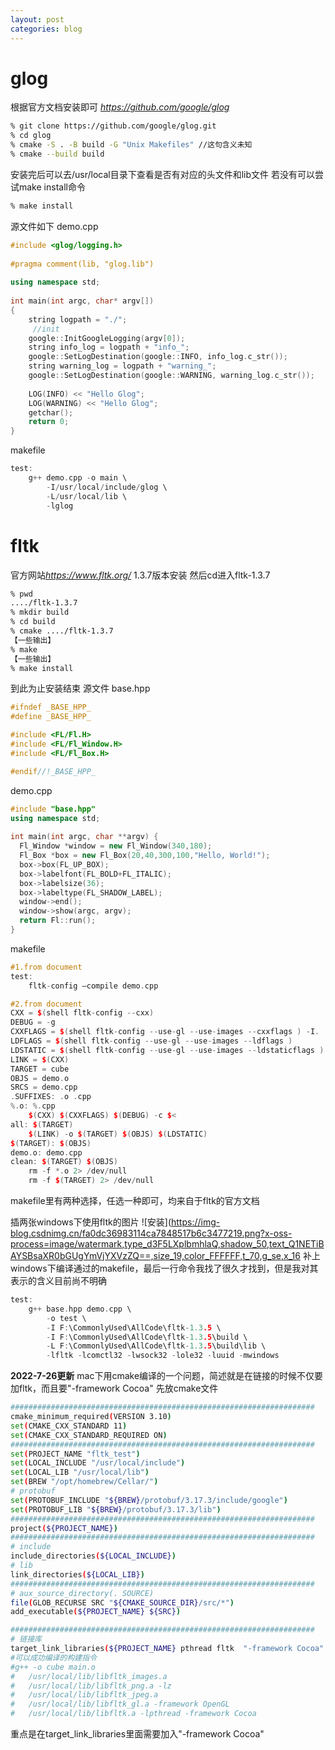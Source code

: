 ```yaml
---
layout: post
categories: blog
---
```

# glog
根据官方文档安装即可
*https://github.com/google/glog*

```bash
% git clone https://github.com/google/glog.git
% cd glog
% cmake -S . -B build -G "Unix Makefiles" //这句含义未知
% cmake --build build
```
安装完后可以去/usr/local目录下查看是否有对应的头文件和lib文件
若没有可以尝试make install命令

```bash
% make install
```

源文件如下
demo.cpp

```cpp
#include <glog/logging.h>
 
#pragma comment(lib, "glog.lib")
 
using namespace std;
 
int main(int argc, char* argv[])
{
    string logpath = "./";
     //init   
    google::InitGoogleLogging(argv[0]);
    string info_log = logpath + "info_";
    google::SetLogDestination(google::INFO, info_log.c_str());
    string warning_log = logpath + "warning_";
    google::SetLogDestination(google::WARNING, warning_log.c_str());
 
    LOG(INFO) << "Hello Glog";
    LOG(WARNING) << "Hello Glog";
    getchar();
    return 0;
}
```

makefile

```cpp
test:
	g++ demo.cpp -o main \
		-I/usr/local/include/glog \
		-L/usr/local/lib \
		-lglog
```

# fltk
官方网站*https://www.fltk.org/*
1.3.7版本安装
然后cd进入fltk-1.3.7

```bash
% pwd
..../fltk-1.3.7
% mkdir build
% cd build
% cmake ..../fltk-1.3.7
【一些输出】
% make
【一些输出】
% make install
```
到此为止安装结束
源文件
base.hpp

```cpp
#ifndef _BASE_HPP_
#define _BASE_HPP_

#include <FL/Fl.H>
#include <FL/Fl_Window.H>
#include <FL/Fl_Box.H>

#endif//!_BASE_HPP_
```
demo.cpp

```cpp
#include "base.hpp"
using namespace std;
 
int main(int argc, char **argv) {
  Fl_Window *window = new Fl_Window(340,180);
  Fl_Box *box = new Fl_Box(20,40,300,100,"Hello, World!");
  box->box(FL_UP_BOX);
  box->labelfont(FL_BOLD+FL_ITALIC);
  box->labelsize(36);
  box->labeltype(FL_SHADOW_LABEL);
  window->end();
  window->show(argc, argv);
  return Fl::run();
}
```
makefile

```cpp
#1.from document
test:
    fltk-config —compile demo.cpp

#2.from document
CXX = $(shell fltk-config --cxx)
DEBUG = -g
CXXFLAGS = $(shell fltk-config --use-gl --use-images --cxxflags ) -I.
LDFLAGS = $(shell fltk-config --use-gl --use-images --ldflags )
LDSTATIC = $(shell fltk-config --use-gl --use-images --ldstaticflags )
LINK = $(CXX)
TARGET = cube
OBJS = demo.o
SRCS = demo.cpp
.SUFFIXES: .o .cpp
%.o: %.cpp
	$(CXX) $(CXXFLAGS) $(DEBUG) -c $<
all: $(TARGET)
	$(LINK) -o $(TARGET) $(OBJS) $(LDSTATIC)
$(TARGET): $(OBJS)
demo.o: demo.cpp
clean: $(TARGET) $(OBJS)
	rm -f *.o 2> /dev/null
	rm -f $(TARGET) 2> /dev/null
```
makefile里有两种选择，任选一种即可，均来自于fltk的官方文档

插两张windows下使用fltk的图片
![安装](https://img-blog.csdnimg.cn/fa0dc36983114ca7848517b6c3477219.png?x-oss-process=image/watermark,type_d3F5LXplbmhlaQ,shadow_50,text_Q1NETiBAYSBsaXR0bGUgYmVjYXVzZQ==,size_19,color_FFFFFF,t_70,g_se,x_16
补上windows下编译通过的makefile，最后一行命令我找了很久才找到，但是我对其表示的含义目前尚不明确

```cpp
test:
	g++ base.hpp demo.cpp \
		-o test \
		-I F:\CommonlyUsed\AllCode\fltk-1.3.5 \
		-I F:\CommonlyUsed\AllCode\fltk-1.3.5\build \
		-L F:\CommonlyUsed\AllCode\fltk-1.3.5\build\lib \
		-lfltk -lcomctl32 -lwsock32 -lole32 -luuid -mwindows
```

**2022-7-26更新**
mac下用cmake编译的一个问题，简述就是在链接的时候不仅要加fltk，而且要"-framework Cocoa"
先放cmake文件

```bash
####################################################################
cmake_minimum_required(VERSION 3.10)
set(CMAKE_CXX_STANDARD 11)
set(CMAKE_CXX_STANDARD_REQUIRED ON)
####################################################################
set(PROJECT_NAME "fltk_test")
set(LOCAL_INCLUDE "/usr/local/include")
set(LOCAL_LIB "/usr/local/lib")
set(BREW "/opt/homebrew/Cellar/")
# protobuf
set(PROTOBUF_INCLUDE "${BREW}/protobuf/3.17.3/include/google")
set(PROTOBUF_LIB "${BREW}/protobuf/3.17.3/lib")
####################################################################
project(${PROJECT_NAME})
####################################################################
# include
include_directories(${LOCAL_INCLUDE})
# lib
link_directories(${LOCAL_LIB})
####################################################################
# aux_source_directory(. SOURCE)
file(GLOB_RECURSE SRC "${CMAKE_SOURCE_DIR}/src/*")
add_executable(${PROJECT_NAME} ${SRC})

####################################################################
# 链接库
target_link_libraries(${PROJECT_NAME} pthread fltk  "-framework Cocoa" )
#可以成功编译的构建指令
#g++ -o cube main.o
#   /usr/local/lib/libfltk_images.a
#   /usr/local/lib/libfltk_png.a -lz
#   /usr/local/lib/libfltk_jpeg.a
#   /usr/local/lib/libfltk_gl.a -framework OpenGL
#   /usr/local/lib/libfltk.a -lpthread -framework Cocoa
```
重点是在target_link_libraries里面需要加入"-framework Cocoa"